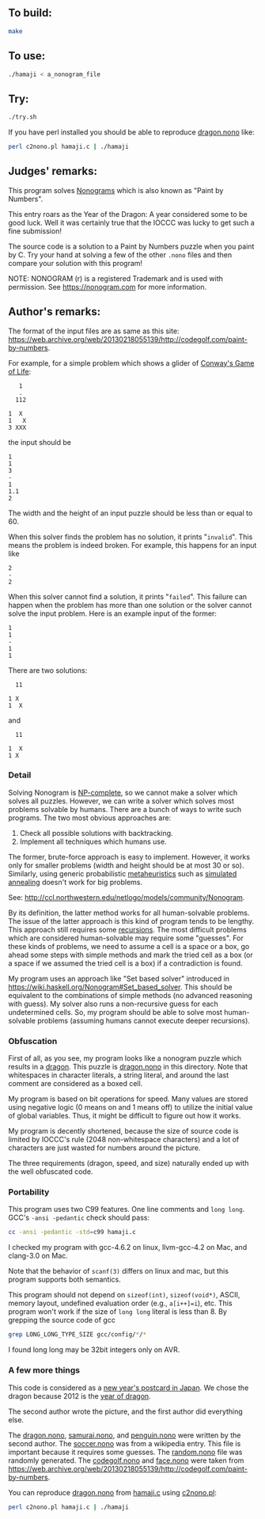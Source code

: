 ## To build:

```sh
make
```


## To use:

```sh
./hamaji < a_nonogram_file
```


## Try:

```sh
./try.sh
```

If you have perl installed you should be able to reproduce
[dragon.nono](dragon.nono) like:

```sh
perl c2nono.pl hamaji.c | ./hamaji
```


## Judges' remarks:

This program solves [Nonograms](http://en.wikipedia.org/wiki/Nonogram) which is
also known as "Paint by Numbers".

This entry roars as the Year of the Dragon: A year considered
some to be good luck.  Well it was certainly true that the
IOCCC was lucky to get such a fine submission!

The source code is a solution to a Paint by Numbers puzzle when you
paint by C.  Try your hand at solving a few of the other `.nono`
files and then compare your solution with this program!

NOTE: NONOGRAM (r) is a registered Trademark and is used with permission. See
<https://nonogram.com> for more information.


## Author's remarks:

The format of the input files are as same as this site:
<https://web.archive.org/web/20130218055139/http://codegolf.com/paint-by-numbers>.

For example, for a simple problem which shows a glider of [Conway's
Game of Life](http://en.wikipedia.org/wiki/Conway's_Game_of_Life):

```
   1
   .
  112

1  X
1   X
3 XXX

```

the input should be

```
1
1
3
-
1
1.1
2
```

The width and the height of an input puzzle should be less than or
equal to 60.

When this solver finds the problem has no solution, it prints "`invalid`".
This means the problem is indeed broken. For example, this happens for
an input like

```
2
-
2
```

When this solver cannot find a solution, it prints "`failed`". This
failure can happen when the problem has more than one solution or the
solver cannot solve the input problem. Here is an example input of the
former:

```
1
1
-
1
1
```

There are two solutions:

```
  11

1 X
1  X
```

and

```
  11

1  X
1 X
```

### Detail

Solving Nonogram is
[NP-complete](https://en.wikipedia.org/wiki/NP-completeness), so we cannot make
a solver which solves all puzzles. However, we can write a solver which solves
most problems solvable by humans. There are a bunch of ways to write such
programs. The two most obvious approaches are:

1. Check all possible solutions with backtracking.
2. Implement all techniques which humans use.

The former, brute-force approach is easy to implement. However, it
works only for smaller problems (width and height should be at most 30
or so). Similarly, using generic probabilistic
[metaheuristics](https://en.wikipedia.org/wiki/Metaheuristic) such as
[simulated annealing](https://en.wikipedia.org/wiki/Simulated_annealing) doesn't
work for big problems.

See: <http://ccl.northwestern.edu/netlogo/models/community/Nonogram>.

By its definition, the latter method works for all human-solvable
problems. The issue of the latter approach is this kind of program
tends to be lengthy. This approach still requires some
[recursions](https://en.wikipedia.org/wiki/Recursion). The
most difficult problems which are considered human-solvable may
require some "guesses". For these kinds of problems, we need to assume a
cell is a space or a box, go ahead some steps with simple methods and
mark the tried cell as a box (or a space if we assumed the tried cell
is a box) if a contradiction is found.

My program uses an approach like "Set based solver" introduced in
<https://wiki.haskell.org/Nonogram#Set_based_solver>. This should be equivalent
to the combinations of simple methods (no advanced reasoning with guess). My
solver also runs a non-recursive guess for each undetermined cells. So, my
program should be able to solve most human-solvable problems (assuming humans
cannot execute deeper recursions).


### Obfuscation

First of all, as you see, my program looks like a nonogram puzzle which results
in a [dragon](https://www.draconika.com/what). This puzzle is
[dragon.nono](dragon.nono) in this directory. Note that whitespaces in character
literals, a string literal, and around the last comment are considered as a
boxed cell.

My program is based on bit operations for speed. Many values are
stored using negative logic (0 means on and 1 means off) to utilize
the initial value of global variables. Thus, it might be difficult to
figure out how it works.

My program is decently shortened, because the size of source code is
limited by IOCCC's rule (2048 non-whitespace characters) and a lot of
characters are just wasted for numbers around the picture.

The three requirements (dragon, speed, and size) naturally ended up
with the well obfuscated code.


### Portability

This program uses two C99 features. One line comments and `long long`.
GCC's `-ansi -pedantic` check should pass:

```sh
cc -ansi -pedantic -std=c99 hamaji.c
```

I checked my program with gcc-4.6.2 on linux, llvm-gcc-4.2 on Mac, and
clang-3.0 on Mac.

Note that the behavior of `scanf(3)` differs on linux and mac, but this
program supports both semantics.

This program should not depend on `sizeof(int)`, `sizeof(void*)`, ASCII,
memory layout, undefined evaluation order (e.g., `a[i++]=i`), etc.
This program won't work if the size of `long long` literal is less than 8.
By grepping the source code of gcc

```sh
grep LONG_LONG_TYPE_SIZE gcc/config/*/*
```

I found long long may be 32bit integers only on AVR.


### A few more things

This code is considered as a [new year's postcard in
Japan](http://en.wikipedia.org/wiki/Japanese_New_Year#Postcards). We chose
the dragon because 2012 is the [year of
dragon](https://japanesezodiac.com/japanese-year-of-the-dragon).

The second author wrote the picture, and the first author did
everything else.

The [dragon.nono](dragon.nono), [samurai.nono](samurai.nono), and
[penguin.nono](penguin.nono) were written by the
second author.  The [soccer.nono](soccer.nono) was from a wikipedia entry.  This file
is important because it requires some guesses.  The [random.nono](random.nono) file
was randomly generated. The [codegolf.nono](codegolf.nono) and
[face.nono](face.nono) were taken from
<https://web.archive.org/web/20130218055139/http://codegolf.com/paint-by-numbers>.

You can reproduce [dragon.nono](dragon.nono) from [hamaji.c](hamaji.c) using
[c2nono.pl](c2nono.pl):

```sh
perl c2nono.pl hamaji.c | ./hamaji
```


<!--

    Copyright © 1984-2024 by Landon Curt Noll. All Rights Reserved.

    You are free to share and adapt this file under the terms of this license:

	Creative Commons Attribution-ShareAlike 4.0 International (CC BY-SA 4.0)

    For more information, see:

	https://creativecommons.org/licenses/by-sa/4.0/

-->
